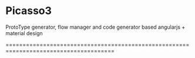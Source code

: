 # Picasso3
ProtoType generator, flow manager and code generator based angularjs + material design

======================================================================================